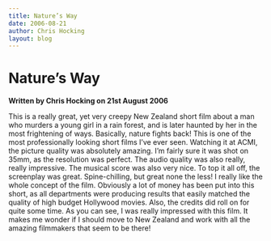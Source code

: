 ```yaml
---
title: Nature’s Way
date: 2006-08-21
author: Chris Hocking
layout: blog
---
```

# Nature’s Way

**Written by Chris Hocking on 21st August 2006**

This is a really great, yet very creepy New Zealand short film about a man who murders a young girl in a rain forest, and is later haunted by her in the most frightening of ways. Basically, nature fights back! This is one of the most professionally looking short films I’ve ever seen. Watching it at ACMI, the picture quality was absolutely amazing. I’m fairly sure it was shot on 35mm, as the resolution was perfect. The audio quality was also really, really impressive. The musical score was also very nice. To top it all off, the screenplay was great. Spine-chilling, but great none the less! I really like the whole concept of the film. Obviously a lot of money has been put into this short, as all departments were producing results that easily matched the quality of high budget Hollywood movies. Also, the credits did roll on for quite some time. As you can see, I was really impressed with this film. It makes me wonder if I should move to New Zealand and work with all the amazing filmmakers that seem to be there!